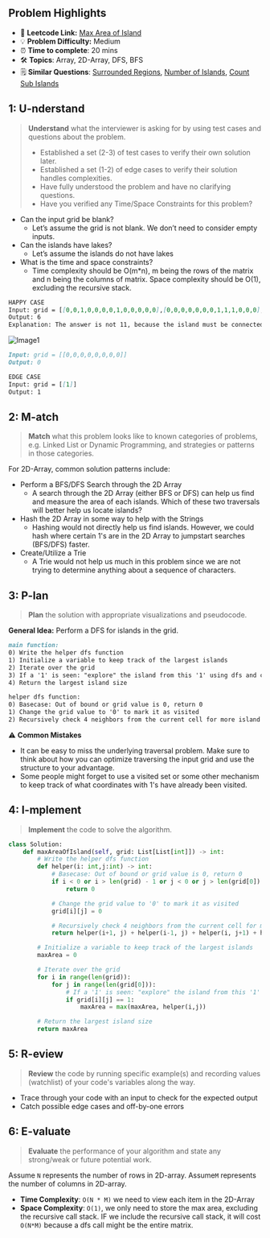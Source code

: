 ## Problem Highlights

* 🔗 **Leetcode Link:** [Max Area of Island](https://leetcode.com/problems/max-area-of-island/) 
* 💡 **Problem Difficulty:** Medium
* ⏰ **Time to complete**: 20 mins
* 🛠️ **Topics**: Array, 2D-Array, DFS, BFS
* 🗒️ **Similar Questions**: [Surrounded Regions](https://leetcode.com/problems/surrounded-regions/), [Number of Islands](https://leetcode.com/problems/number-of-islands/), [Count Sub Islands](https://leetcode.com/problems/count-sub-islands/)
    
## 1: U-nderstand
 
> **Understand** what the interviewer is asking for by using test cases and questions about the problem.
> 
> - Established a set (2-3) of test cases to verify their own solution later.
> - Established a set (1-2) of edge cases to verify their solution handles complexities.
> - Have fully understood the problem and have no clarifying questions.
> - Have you verified any Time/Space Constraints for this problem?

- Can the input grid be blank?
    - Let’s assume the grid is not blank. We don’t need to consider empty inputs.
- Can the islands have lakes?
    - Let’s assume the islands do not have lakes
- What is the time and space constraints?
    - Time complexity should be O(m*n), m being the rows of the matrix and n being the columns of matrix. Space complexity should be O(1), excluding the recursive stack.


```markdown
HAPPY CASE
Input: grid = [[0,0,1,0,0,0,0,1,0,0,0,0,0],[0,0,0,0,0,0,0,1,1,1,0,0,0],[0,1,1,0,1,0,0,0,0,0,0,0,0],[0,1,0,0,1,1,0,0,1,0,1,0,0],[0,1,0,0,1,1,0,0,1,1,1,0,0],[0,0,0,0,0,0,0,0,0,0,1,0,0],[0,0,0,0,0,0,0,1,1,1,0,0,0],[0,0,0,0,0,0,0,1,1,0,0,0,0]]
Output: 6
Explanation: The answer is not 11, because the island must be connected 4-directionally.
```
![Image1](https://assets.leetcode.com/uploads/2021/05/01/maxarea1-grid.jpg)
```markdown
Input: grid = [[0,0,0,0,0,0,0,0]]
Output: 0

EDGE CASE
Input: grid = [[1]]
Output: 1

```   
    
## 2: M-atch

> **Match** what this problem looks like to known categories of problems, e.g. Linked List or Dynamic Programming, and strategies or patterns in those categories.

For 2D-Array, common solution patterns include:

- Perform a BFS/DFS Search through the 2D Array
    - A search through the 2D Array (either BFS or DFS) can help us find and measure the area of each islands. Which of these two traversals will better help us locate islands?
- Hash the 2D Array in some way to help with the Strings
    - Hashing would not directly help us find islands. However, we could hash where certain 1's are in the 2D Array to jumpstart searches (BFS/DFS) faster.
- Create/Utilize a Trie
    - A Trie would not help us much in this problem since we are not trying to determine anything about a sequence of characters.



## 3: P-lan

> **Plan** the solution with appropriate visualizations and pseudocode.

**General Idea:** Perform a DFS for islands in the grid.

```markdown
main function:
0) Write the helper dfs function
1) Initialize a variable to keep track of the largest islands
2) Iterate over the grid
3) If a '1' is seen: "explore" the island from this '1' using dfs and check size against previously recorded max area
4) Return the largest island size

helper dfs function:
0) Basecase: Out of bound or grid value is 0, return 0
1) Change the grid value to '0' to mark it as visited
2) Recursively check 4 neighbors from the current cell for more island cells (1's) and tack on 1 to account for this square
```

⚠️ **Common Mistakes**
* It can be easy to miss the underlying traversal problem. Make sure to think about how you can optimize traversing the input grid and use the structure to your advantage.
* Some people might forget to use a visited set or some other mechanism to keep track of what coordinates with 1's have already been visited.

## 4: I-mplement

> **Implement** the code to solve the algorithm.

```python
class Solution:
    def maxAreaOfIsland(self, grid: List[List[int]]) -> int:
        # Write the helper dfs function
        def helper(i: int,j:int) -> int:
            # Basecase: Out of bound or grid value is 0, return 0
            if i < 0 or i > len(grid) - 1 or j < 0 or j > len(grid[0]) - 1 or grid[i][j] == 0:
                return 0

            # Change the grid value to '0' to mark it as visited
            grid[i][j] = 0

            # Recursively check 4 neighbors from the current cell for more island cells (1's) and tack on 1 to account for this square
            return helper(i+1, j) + helper(i-1, j) + helper(i, j+1) + helper(i, j-1) + 1

        # Initialize a variable to keep track of the largest islands
        maxArea = 0 

        # Iterate over the grid
        for i in range(len(grid)):
            for j in range(len(grid[0])):
                # If a '1' is seen: "explore" the island from this '1' using dfs and check size against previously recorded max area
                if grid[i][j] == 1:
                    maxArea = max(maxArea, helper(i,j))

        # Return the largest island size
        return maxArea
```
## 5: R-eview

> **Review** the code by running specific example(s) and recording values (watchlist) of your code's variables along the way.

- Trace through your code with an input to check for the expected output
- Catch possible edge cases and off-by-one errors

## 6: E-valuate

> **Evaluate** the performance of your algorithm and state any strong/weak or future potential work.

Assume `N` represents the number of rows in 2D-array.
Assume`M` represents the number of columns in 2D-array.


* **Time Complexity**: `O(N * M)` we need to view each item in the 2D-Array
* **Space Complexity**: `O(1)`, we only need to store the max area, excluding the recursive call stack. IF we include the recursive call stack, it will cost `O(N*M)` because a dfs call might be the entire matrix. 